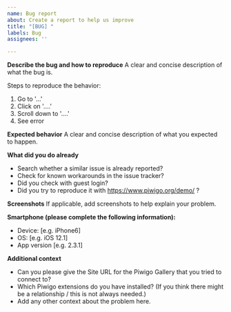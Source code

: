 ```yaml
---
name: Bug report
about: Create a report to help us improve
title: "[BUG] "
labels: Bug
assignees: ''

---
```


**Describe the bug and how to reproduce**
A clear and concise description of what the bug is.

Steps to reproduce the behavior:
1. Go to '...'
2. Click on '....'
3. Scroll down to '....'
4. See error

**Expected behavior**
A clear and concise description of what you expected to happen.

**What did you do already**
 - Search whether a similar issue is already reported?
 - Check for known workarounds in the issue tracker?
 - Did you check with guest login?
 - Did you try to reproduce it with https://www.piwigo.org/demo/ ?

**Screenshots**
If applicable, add screenshots to help explain your problem.

**Smartphone (please complete the following information):**
 - Device: [e.g. iPhone6]
 - OS: [e.g. iOS 12.1]
 - App version [e.g. 2.3.1]

**Additional context**
 - Can you please give the Site URL for the Piwigo Gallery that you tried to connect to?
 - Which Piwigo extensions do you have installed? (If you think there might be a relationship / this is not always needed.)
 - Add any other context about the problem here.
